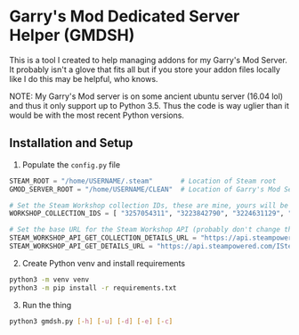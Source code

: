 # Garry's Mod Dedicated Server Helper (GMDSH)
This is a tool I created to help managing addons for my Garry's Mod Server. It probably isn't a glove that fits all but if you store your addon files locally like I do this may be helpful, who knows.

NOTE: My Garry's Mod server is on some ancient ubuntu server (16.04 lol) and thus it only support up to Python 3.5. Thus the code is way uglier than it would be with the most recent Python versions.

## Installation and Setup
  1. Populate the `config.py` file
```python
STEAM_ROOT = "/home/USERNAME/.steam"       # Location of Steam root
GMOD_SERVER_ROOT = "/home/USERNAME/CLEAN"  # Location of Garry's Mod Server root (where you installed the server with steamcmd)

# Set the Steam Workshop collection IDs, these are mine, yours will be different (unless you want to host the same TTT server as me :P)
WORKSHOP_COLLECTION_IDS = [ "3257054311", "3223842790", "3224631129", "3223671871" ]

# Set the base URL for the Steam Workshop API (probably don't change these ever, will move these away from here at some point)
STEAM_WORKSHOP_API_GET_COLLECTION_DETAILS_URL = "https://api.steampowered.com/ISteamRemoteStorage/GetCollectionDetails/v1/"
STEAM_WORKSHOP_API_GET_DETAILS_URL = "https://api.steampowered.com/ISteamRemoteStorage/GetPublishedFileDetails/v1/"
```

  2. Create Python venv and install requirements
```bash
python3 -m venv venv
python3 -m pip install -r requirements.txt
```

  3. Run the thing
```bash
python3 gmdsh.py [-h] [-u] [-d] [-e] [-c]
```
